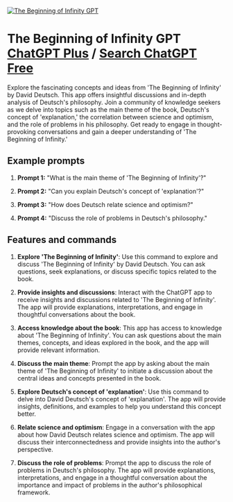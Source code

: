 
[![The Beginning of Infinity GPT](https://files.oaiusercontent.com/file-HS9sD3CIjS6Cbur3Zh2J1kmu?se=2123-10-20T01%3A52%3A57Z&sp=r&sv=2021-08-06&sr=b&rscc=max-age%3D31536000%2C%20immutable&rscd=attachment%3B%20filename%3D4b8bc931-ed6b-46d2-bd0c-d3583461f244.png&sig=Y6yEFAdASATb1M9r/z48GBtWFCPs%2B1H8/WIPB8apzpk%3D)](https://chat.openai.com/g/g-M4cpPv8BH-the-beginning-of-infinity-gpt)

# The Beginning of Infinity GPT [ChatGPT Plus](https://chat.openai.com/g/g-M4cpPv8BH-the-beginning-of-infinity-gpt) / [Search ChatGPT Free](https://gptcall.net/index.html#/?search=The%20Beginning%20of%20Infinity%20GPT)

Explore the fascinating concepts and ideas from 'The Beginning of Infinity' by David Deutsch. This app offers insightful discussions and in-depth analysis of Deutsch's philosophy. Join a community of knowledge seekers as we delve into topics such as the main theme of the book, Deutsch's concept of 'explanation,' the correlation between science and optimism, and the role of problems in his philosophy. Get ready to engage in thought-provoking conversations and gain a deeper understanding of 'The Beginning of Infinity.'

## Example prompts

1. **Prompt 1:** "What is the main theme of 'The Beginning of Infinity'?"

2. **Prompt 2:** "Can you explain Deutsch's concept of 'explanation'?"

3. **Prompt 3:** "How does Deutsch relate science and optimism?"

4. **Prompt 4:** "Discuss the role of problems in Deutsch's philosophy."

## Features and commands

1. **Explore 'The Beginning of Infinity'**: Use this command to explore and discuss 'The Beginning of Infinity' by David Deutsch. You can ask questions, seek explanations, or discuss specific topics related to the book.

2. **Provide insights and discussions**: Interact with the ChatGPT app to receive insights and discussions related to 'The Beginning of Infinity'. The app will provide explanations, interpretations, and engage in thoughtful conversations about the book.

3. **Access knowledge about the book**: This app has access to knowledge about 'The Beginning of Infinity'. You can ask questions about the main themes, concepts, and ideas explored in the book, and the app will provide relevant information.

4. **Discuss the main theme**: Prompt the app by asking about the main theme of 'The Beginning of Infinity' to initiate a discussion about the central ideas and concepts presented in the book.

5. **Explore Deutsch's concept of 'explanation'**: Use this command to delve into David Deutsch's concept of 'explanation'. The app will provide insights, definitions, and examples to help you understand this concept better.

6. **Relate science and optimism**: Engage in a conversation with the app about how David Deutsch relates science and optimism. The app will discuss their interconnectedness and provide insights into the author's perspective.

7. **Discuss the role of problems**: Prompt the app to discuss the role of problems in Deutsch's philosophy. The app will provide explanations, interpretations, and engage in a thoughtful conversation about the importance and impact of problems in the author's philosophical framework.


